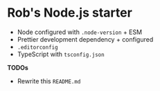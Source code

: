 # Rob's Node.js starter

- Node configured with `.node-version` + ESM
- Prettier development dependency + configured
- `.editorconfig`
- TypeScript with `tsconfig.json`

**TODOs**

- Rewrite this `README.md`
